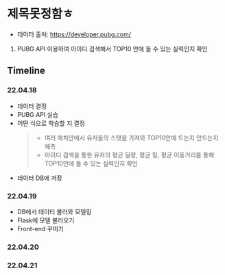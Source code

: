 제목못정함ㅎ
=============
* 데이터 출처: https://developer.pubg.com/
1. PUBG API 이용하여 아이디 검색해서 TOP10 안에 들 수 있는 실력인지 확인

Timeline
-------------
### 22.04.18
* 데이터 결정
* PUBG API 실습
* 어떤 식으로 학습할 지 결정
   > * 여러 매치안에서 유저들의 스탯을 가져와 TOP10안에 드는지 안드는지 예측
   > * 아이디 검색을 통한 유저의 평균 딜량, 평균 킬, 평균 이동거리를 통해 TOP10안에 들 수 있는 실력인지 확인
* 데이터 DB에 저장

### 22.04.19
* DB에서 데이터 불러와 모델링
* Flask에 모델 불러오기
* Front-end 꾸미기

### 22.04.20

### 22.04.21
